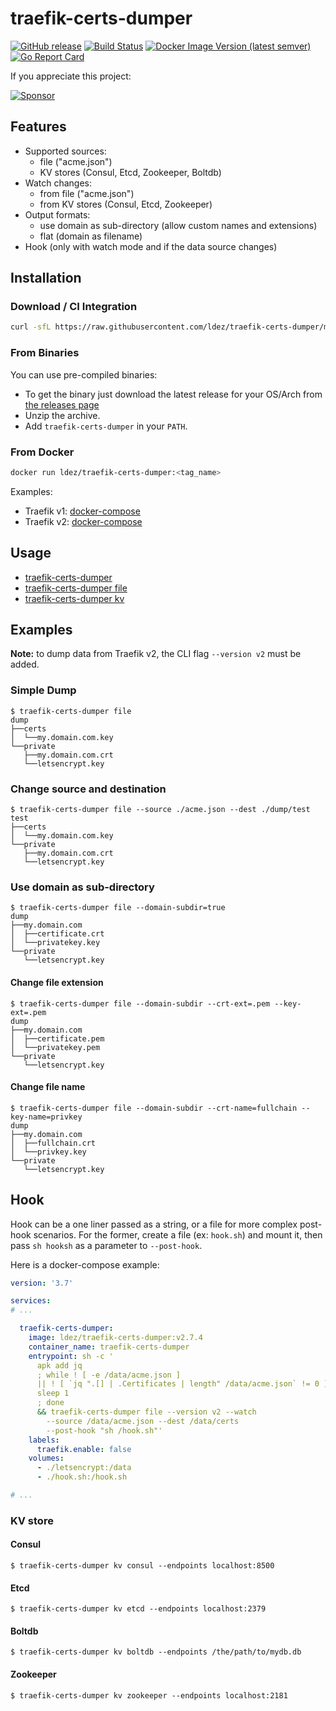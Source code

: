 # traefik-certs-dumper

[![GitHub release](https://img.shields.io/github/release/ldez/traefik-certs-dumper.svg)](https://github.com/ldez/traefik-certs-dumper/releases/latest)
[![Build Status](https://github.com/ldez/traefik-certs-dumper/workflows/Main/badge.svg?branch=master)](https://github.com/ldez/traefik-certs-dumper/actions)
[![Docker Image Version (latest semver)](https://img.shields.io/docker/v/ldez/traefik-certs-dumper)](https://hub.docker.com/r/ldez/traefik-certs-dumper/)
[![Go Report Card](https://goreportcard.com/badge/github.com/ldez/traefik-certs-dumper)](https://goreportcard.com/report/github.com/ldez/traefik-certs-dumper)

If you appreciate this project:

[![Sponsor](https://img.shields.io/badge/Sponsor%20me-%E2%9D%A4%EF%B8%8F-pink)](https://github.com/sponsors/ldez)

## Features

- Supported sources:
    - file ("acme.json")
    - KV stores (Consul, Etcd, Zookeeper, Boltdb)
- Watch changes:
    - from file ("acme.json")
    - from KV stores (Consul, Etcd, Zookeeper)
- Output formats:
    - use domain as sub-directory (allow custom names and extensions)
    - flat (domain as filename)
- Hook (only with watch mode and if the data source changes)

## Installation

### Download / CI Integration

```bash
curl -sfL https://raw.githubusercontent.com/ldez/traefik-certs-dumper/master/godownloader.sh | bash -s -- -b $(go env GOPATH)/bin v2.8.1
```

<!--
To generate the script:

```bash
godownloader --repo=ldez/traefik-certs-dumper -o godownloader.sh

# or

godownloader --repo=ldez/traefik-certs-dumper > godownloader.sh
```
-->

### From Binaries

You can use pre-compiled binaries:

* To get the binary just download the latest release for your OS/Arch from [the releases page](https://github.com/ldez/traefik-certs-dumper/releases/)
* Unzip the archive.
* Add `traefik-certs-dumper` in your `PATH`.

### From Docker

```bash
docker run ldez/traefik-certs-dumper:<tag_name>
```

Examples:

- Traefik v1: [docker-compose](docs/docker-compose-traefik-v1.yml)
- Traefik v2: [docker-compose](docs/docker-compose-traefik-v2.yml)

## Usage

- [traefik-certs-dumper](docs/traefik-certs-dumper.md)
- [traefik-certs-dumper file](docs/traefik-certs-dumper_file.md)
- [traefik-certs-dumper kv](docs/traefik-certs-dumper_kv.md)

## Examples

**Note:** to dump data from Traefik v2, the CLI flag `--version v2` must be added.

### Simple Dump

```console
$ traefik-certs-dumper file
dump
├──certs
│  └──my.domain.com.key
└──private
   ├──my.domain.com.crt
   └──letsencrypt.key
```

### Change source and destination

```console
$ traefik-certs-dumper file --source ./acme.json --dest ./dump/test
test
├──certs
│  └──my.domain.com.key
└──private
   ├──my.domain.com.crt
   └──letsencrypt.key
```

### Use domain as sub-directory

```console
$ traefik-certs-dumper file --domain-subdir=true
dump
├──my.domain.com
│  ├──certificate.crt
│  └──privatekey.key
└──private
   └──letsencrypt.key
```

#### Change file extension

```console
$ traefik-certs-dumper file --domain-subdir --crt-ext=.pem --key-ext=.pem
dump
├──my.domain.com
│  ├──certificate.pem
│  └──privatekey.pem
└──private
   └──letsencrypt.key
```

#### Change file name

```console
$ traefik-certs-dumper file --domain-subdir --crt-name=fullchain --key-name=privkey
dump
├──my.domain.com
│  ├──fullchain.crt
│  └──privkey.key
└──private
   └──letsencrypt.key
```

## Hook

Hook can be a one liner passed as a string, or a file for more complex post-hook scenarios.
For the former, create a file (ex: `hook.sh`) and mount it, then pass `sh hooksh` as a parameter to `--post-hook`.

Here is a docker-compose example:

```yml
version: '3.7'

services:
# ...

  traefik-certs-dumper:
    image: ldez/traefik-certs-dumper:v2.7.4
    container_name: traefik-certs-dumper
    entrypoint: sh -c '
      apk add jq
      ; while ! [ -e /data/acme.json ]
      || ! [ `jq ".[] | .Certificates | length" /data/acme.json` != 0 ]; do
      sleep 1
      ; done
      && traefik-certs-dumper file --version v2 --watch
        --source /data/acme.json --dest /data/certs
        --post-hook "sh /hook.sh"'
    labels:
      traefik.enable: false
    volumes:
      - ./letsencrypt:/data
      - ./hook.sh:/hook.sh

# ...
```

### KV store

#### Consul

```console
$ traefik-certs-dumper kv consul --endpoints localhost:8500
```

#### Etcd

```console
$ traefik-certs-dumper kv etcd --endpoints localhost:2379
```

#### Boltdb

```console
$ traefik-certs-dumper kv boltdb --endpoints /the/path/to/mydb.db
```

#### Zookeeper

```console
$ traefik-certs-dumper kv zookeeper --endpoints localhost:2181
```
